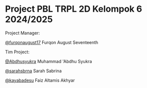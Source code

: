 # Project PBL TRPL 2D Kelompok 6 2024/2025

Project Manager:

[@furqonaugust17](https://github.com/furqonaugust17) Furqon August Seventeenth

Tim Project:

[@Abdhusyukra](https://github.com/Abdhusyukra) Muhammad 'Abdhu Syukra

[@sarahsbrna](https://github.com/sarahsbrna) Sarah Sabrina

[@kayabadesu](https://github.com/kayabadesu) Faiz Altamis Akhyar
